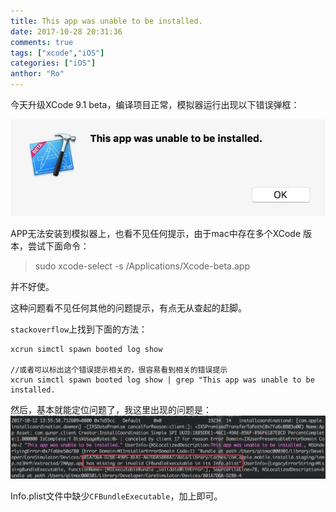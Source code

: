 ```yaml
---
title: This app was unable to be installed.
date: 2017-10-28 20:31:36
comments: true
tags: ["xcode","iOS"]
categories: ["iOS"]
anthor: "Ro"
---
```

今天升级XCode 9.1 beta，编译项目正常，模拟器运行出现以下错误弹框：

![UnableInstalled](/imgs/UnableInstalled.jpg)

<!-- more -->

APP无法安装到模拟器上，也看不见任何提示，由于mac中存在多个XCode 版本，尝试下面命令：

> sudo xcode-select -s /Applications/Xcode-beta.app

并不好使。

这种问题看不见任何其他的问题提示，有点无从查起的赶脚。

`stackoverflow`上找到下面的方法：

```
xcrun simctl spawn booted log show

//或者可以标出这个错误提示相关的，很容易看到相关的错误提示
xcrun simctl spawn booted log show | grep "This app was unable to be installed.
```

然后，基本就能定位问题了，我这里出现的问题是：
![reason](/imgs/UnableInstalled2.jpg)

Info.plist文件中缺少`CFBundleExecutable`，加上即可。
